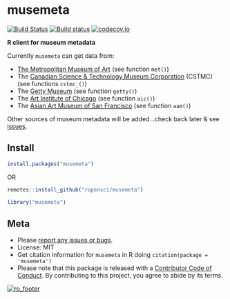 musemeta
=======



[![Build Status](https://api.travis-ci.org/ropensci/musemeta.png)](https://travis-ci.org/ropensci/musemeta)
[![Build status](https://ci.appveyor.com/api/projects/status/y3tefs9xb6pmql36/branch/master?svg=true)](https://ci.appveyor.com/project/sckott/musemeta/branch/master)
[![codecov.io](https://codecov.io/github/ropensci/musemeta/coverage.svg?branch=master)](https://codecov.io/github/ropensci/musemeta?branch=master)

**R client for museum metadata**

Currently `musemeta` can get data from:

* [The Metropolitan Museum of Art](http://www.metmuseum.org/) (see function `met()`)
* The [Canadian Science & Technology Museum Corporation](http://techno-science.ca/en/index.php) (CSTMC) (see functions `cstmc_()`)
* The [Getty Museum](http://www.getty.edu/) (see function `getty()`)
* The [Art Institute of Chicago](http://www.artic.edu/) (see function `aic()`)
* The [Asian Art Museum of San Francisco](http://www.asianart.org/) (see function `aam()`)

Other sources of museum metadata will be added...check back later & see [issues](https://github.com/ropensci/musemeta/issues).

## Install


```r
install.packages("musemeta")
```

OR


```r
remotes::install_github("ropensci/musemeta")
```


```r
library("musemeta")
```

## Meta

* Please [report any issues or bugs](https://github.com/ropensci/musemeta/issues).
* License: MIT
* Get citation information for `musemeta` in R doing `citation(package = 'musemeta')`
* Please note that this package is released with a [Contributor Code of Conduct](https://ropensci.org/code-of-conduct/). By contributing to this project, you agree to abide by its terms.

[![ro_footer](https://ropensci.org/public_images/github_footer.png)](https://ropensci.org)
